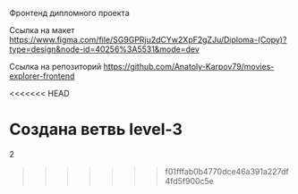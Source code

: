 Фронтенд дипломного проекта


Ссылка на макет
https://www.figma.com/file/SG9GPRju2dCYw2XpF2gZJu/Diploma-(Copy)?type=design&node-id=40256%3A5531&mode=dev

Ссылка на репозиторий https://github.com/Anatoly-Karpov79/movies-explorer-frontend

<<<<<<< HEAD

Создана ветвь level-3
=======
2
>>>>>>> f01fffab0b4770dce46a391a227df4fd5f900c5e
